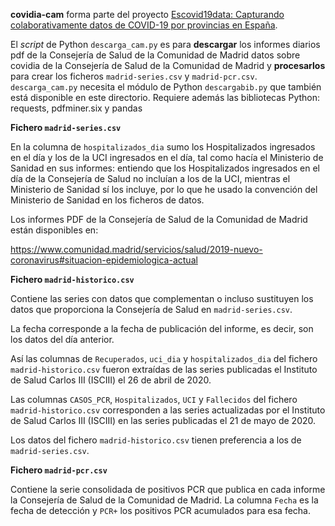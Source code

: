 **covidia-cam** forma parte del proyecto [Escovid19data: Capturando colaborativamente datos de COVID-19 por provincias en España](https://github.com/montera34/escovid19data).

El *script* de Python `descarga_cam.py` es para **descargar** los informes diarios pdf de la Consejería de Salud de la Comunidad de Madrid datos sobre covidia de la Consejería de Salud de la Comunidad de Madrid y **procesarlos** para crear los ficheros `madrid-series.csv` y `madrid-pcr.csv`. `descarga_cam.py` necesita el módulo de Python `descargabib.py` que también está disponible en este directorio. Requiere además las bibliotecas Python: requests, pdfminer.six y pandas

**Fichero `madrid-series.csv`**

En la columna de `hospitalizados_dia` sumo los Hospitalizados ingresados en el día y los de la UCI ingresados en el día, tal como hacía el Ministerio de Sanidad en sus informes: entiendo que los Hospitalizados ingresados en el día de la Consejería de Salud no incluían a los de la UCI, mientras el Ministerio de Sanidad sí los incluye, por lo que he usado la convención del Ministerio de Sanidad en los ficheros de datos.

Los informes PDF de la Consejería de Salud de la Comunidad de Madrid están disponibles en:

https://www.comunidad.madrid/servicios/salud/2019-nuevo-coronavirus#situacion-epidemiologica-actual

**Fichero `madrid-historico.csv`**

Contiene las series con datos que complementan o incluso sustituyen los datos que proporciona la Consejería de Salud en `madrid-series.csv`.

La fecha corresponde a la fecha de publicación del informe, es decir, son los datos del día anterior.

Así las columnas de `Recuperados`, `uci_dia` y `hospitalizados_dia` del fichero `madrid-historico.csv` fueron extraídas de las series publicadas el Instituto de Salud Carlos III (ISCIII) el 26 de abril de 2020.

Las columnas `CASOS_PCR`, `Hospitalizados`, `UCI` y `Fallecidos` del fichero `madrid-historico.csv` corresponden a las series actualizadas por el Instituto de Salud Carlos III (ISCIII) en las series publicadas el 21 de mayo de 2020.

Los datos del fichero `madrid-historico.csv` tienen preferencia a los de `madrid-series.csv`.

**Fichero `madrid-pcr.csv`**

Contiene la serie consolidada de positivos PCR que publica en cada informe la Consejería de Salud de la Comunidad de Madrid. La columna `Fecha` es la fecha de detección y `PCR+` los positivos PCR acumulados para esa fecha.
